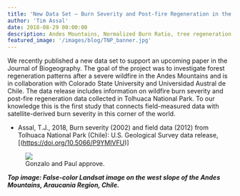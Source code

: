 ```yaml
---
title: 'New Data Set – Burn Severity and Post-fire Regeneration in the Andean Cordillera, Chile'
author: 'Tim Assal'
date: 2018-08-29 00:00:00
description: Andes Mountains, Normalized Burn Ratio, tree regeneration, Araucaria-Nothofagus, Landsat
featured_image: '/images/blog/TNP_banner.jpg'
---
```


We recently published a new data set to support an upcoming paper in the Journal of Biogeography. The goal of the project was to investigate forest regeneration patterns after a severe wildfire in the Andes Mountains and is in collaboration with Colorado State University and Universidad Austral de Chile. The data release includes information on wildfire burn severity and post-fire regeneration data collected in Tolhuaca National Park. To our knowledge this is the first study that connects field-measured data with satellite-derived burn severity in this corner of the world.

+ Assal, T.J., 2018, Burn severity (2002) and field data (2012) from Tolhuaca National Park (Chile): U.S. Geological Survey data release, [(https://doi.org/10.5066/P9YMIVFU)]

<figure>
  <img src='../../images/blog/tnp_433.jpg'>
  <figcaption>Gonzalo and Paul approve.</figcaption>
</figure>

***Top image: False-color Landsat image on the west slope of the Andes Mountains, Araucania Region, Chile.***